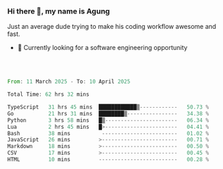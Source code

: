 ### Hi there 👋, my name is Agung
Just an average dude trying to make his coding workflow awesome and fast.

<!--
**agungfir98/agungfir98** is a ✨ _special_ ✨ repository because its `README.md` (this file) appears on your GitHub profile.
-->

- 🔭 Currently looking for a software engineering opportunity
<br/>
<br/>
<!--START_SECTION:waka-->

```rust
From: 11 March 2025 - To: 10 April 2025

Total Time: 62 hrs 32 mins

TypeScript   31 hrs 45 mins  ████████████▒------------   50.73 %
Go           21 hrs 31 mins  ████████▒----------------   34.38 %
Python       3 hrs 58 mins   █▒-----------------------   06.34 %
Lua          2 hrs 45 mins   █>-----------------------   04.41 %
Bash         38 mins          ------------------------   01.02 %
JavaScript   26 mins         >------------------------   00.71 %
Markdown     18 mins         >------------------------   00.50 %
CSV          17 mins         >------------------------   00.45 %
HTML         10 mins         -------------------------   00.28 %
```

<!--END_SECTION:waka-->
